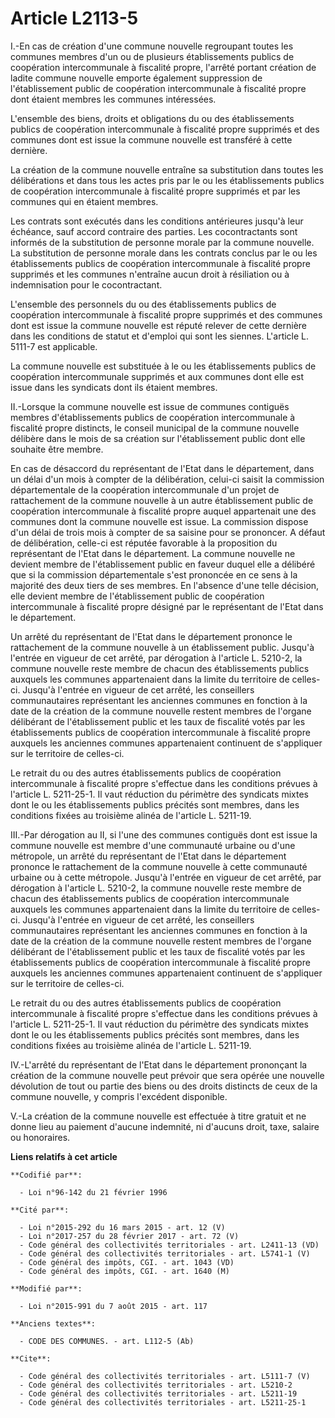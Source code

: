 # Article L2113-5

I.-En cas de création d'une commune nouvelle regroupant toutes les communes membres d'un ou de plusieurs établissements
publics de coopération intercommunale à fiscalité propre, l'arrêté portant création de ladite commune nouvelle emporte
également suppression de l'établissement public de coopération intercommunale à fiscalité propre dont étaient membres les
communes intéressées. 

L'ensemble des biens, droits et obligations du ou des établissements publics de coopération intercommunale à fiscalité propre
supprimés et des communes dont est issue la commune nouvelle est transféré à cette dernière. 

La création de la commune nouvelle entraîne sa substitution dans toutes les délibérations et dans tous les actes pris par le
ou les établissements publics de coopération intercommunale à fiscalité propre supprimés et par les communes qui en étaient
membres. 

Les contrats sont exécutés dans les conditions antérieures jusqu'à leur échéance, sauf accord contraire des parties. Les
cocontractants sont informés de la substitution de personne morale par la commune nouvelle. La substitution de personne
morale dans les contrats conclus par le ou les établissements publics de coopération intercommunale à fiscalité propre
supprimés et les communes n'entraîne aucun droit à résiliation ou à indemnisation pour le cocontractant. 

L'ensemble des personnels du ou des établissements publics de coopération intercommunale à fiscalité propre supprimés et des
communes dont est issue la commune nouvelle est réputé relever de cette dernière dans les conditions de statut et d'emploi
qui sont les siennes. L'article L. 5111-7 est applicable. 

La commune nouvelle est substituée à le ou les établissements publics de coopération intercommunale supprimés et aux communes
dont elle est issue dans les syndicats dont ils étaient membres. 

II.-Lorsque la commune nouvelle est issue de communes contiguës membres d'établissements publics de coopération
intercommunale à fiscalité propre distincts, le conseil municipal de la commune nouvelle délibère dans le mois de sa création
sur l'établissement public dont elle souhaite être membre. 

En cas de désaccord du représentant de l'Etat dans le département, dans un délai d'un mois à compter de la délibération,
celui-ci saisit la commission départementale de la coopération intercommunale d'un projet de rattachement de la commune
nouvelle à un autre établissement public de coopération intercommunale à fiscalité propre auquel appartenait une des communes
dont la commune nouvelle est issue. La commission dispose d'un délai de trois mois à compter de sa saisine pour se prononcer.
A défaut de délibération, celle-ci est réputée favorable à la proposition du représentant de l'Etat dans le département. La
commune nouvelle ne devient membre de l'établissement public en faveur duquel elle a délibéré que si la commission
départementale s'est prononcée en ce sens à la majorité des deux tiers de ses membres. En l'absence d'une telle décision,
elle devient membre de l'établissement public de coopération intercommunale à fiscalité propre désigné par le représentant de
l'Etat dans le département. 

Un arrêté du représentant de l'Etat dans le département prononce le rattachement de la commune nouvelle à un établissement
public. Jusqu'à l'entrée en vigueur de cet arrêté, par dérogation à l'article L. 5210-2, la commune nouvelle reste membre de
chacun des établissements publics auxquels les communes appartenaient dans la limite du territoire de celles-ci. Jusqu'à
l'entrée en vigueur de cet arrêté, les conseillers communautaires représentant les anciennes communes en fonction à la date
de la création de la commune nouvelle restent membres de l'organe délibérant de l'établissement public et les taux de
fiscalité votés par les établissements publics de coopération intercommunale à fiscalité propre auxquels les anciennes
communes appartenaient continuent de s'appliquer sur le territoire de celles-ci. 

Le retrait du ou des autres établissements publics de coopération intercommunale à fiscalité propre s'effectue dans les
conditions prévues à l'article L. 5211-25-1. Il vaut réduction du périmètre des syndicats mixtes dont le ou les
établissements publics précités sont membres, dans les conditions fixées au troisième alinéa de l'article L. 5211-19. 

III.-Par dérogation au II, si l'une des communes contiguës dont est issue la commune nouvelle est membre d'une communauté
urbaine ou d'une métropole, un arrêté du représentant de l'Etat dans le département prononce le rattachement de la commune
nouvelle à cette communauté urbaine ou à cette métropole. Jusqu'à l'entrée en vigueur de cet arrêté, par dérogation à
l'article L. 5210-2, la commune nouvelle reste membre de chacun des établissements publics de coopération intercommunale
auxquels les communes appartenaient dans la limite du territoire de celles-ci. Jusqu'à l'entrée en vigueur de cet arrêté, les
conseillers communautaires représentant les anciennes communes en fonction à la date de la création de la commune nouvelle
restent membres de l'organe délibérant de l'établissement public et les taux de fiscalité votés par les établissements
publics de coopération intercommunale à fiscalité propre auxquels les anciennes communes appartenaient continuent de
s'appliquer sur le territoire de celles-ci. 

Le retrait du ou des autres établissements publics de coopération intercommunale à fiscalité propre s'effectue dans les
conditions prévues à l'article L. 5211-25-1. Il vaut réduction du périmètre des syndicats mixtes dont le ou les
établissements publics précités sont membres, dans les conditions fixées au troisième alinéa de l'article L. 5211-19. 

IV.-L'arrêté du représentant de l'Etat dans le département prononçant la création de la commune nouvelle peut prévoir que
sera opérée une nouvelle dévolution de tout ou partie des biens ou des droits distincts de ceux de la commune nouvelle, y
compris l'excédent disponible. 

V.-La création de la commune nouvelle est effectuée à titre gratuit et ne donne lieu au paiement d'aucune indemnité, ni
d'aucuns droit, taxe, salaire ou honoraires.

**Liens relatifs à cet article**

	**Codifié par**:

	  - Loi n°96-142 du 21 février 1996

	**Cité par**:

	  - Loi n°2015-292 du 16 mars 2015 - art. 12 (V)
	  - Loi n°2017-257 du 28 février 2017 - art. 72 (V)
	  - Code général des collectivités territoriales - art. L2411-13 (VD)
	  - Code général des collectivités territoriales - art. L5741-1 (V)
	  - Code général des impôts, CGI. - art. 1043 (VD)
	  - Code général des impôts, CGI. - art. 1640 (M)

	**Modifié par**:

	  - Loi n°2015-991 du 7 août 2015 - art. 117

	**Anciens textes**:

	  - CODE DES COMMUNES. - art. L112-5 (Ab)

	**Cite**:

	  - Code général des collectivités territoriales - art. L5111-7 (V)
	  - Code général des collectivités territoriales - art. L5210-2
	  - Code général des collectivités territoriales - art. L5211-19
	  - Code général des collectivités territoriales - art. L5211-25-1
